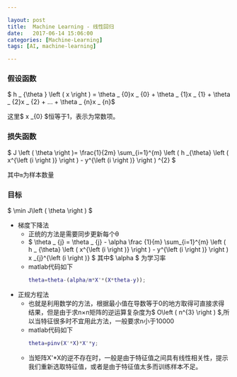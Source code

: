 ```yaml
---

layout: post
title:  Machine Learning - 线性回归
date:   2017-06-14 15:06:00
categories: [Machine-Learning]
tags: [AI, machine-learning]

---
```



### 假设函数

$ h _ {\theta } \left ( x \right ) = \theta _ {0}x _ {0} + \theta _ {1}x _ {1} + \theta _ {2}x _ {2} + ... + \theta _ {n}x _ {n}$

这里$ x _{0} $恒等于1，表示为常数项。

### 损失函数

$ J \left ( \theta  \right )= \frac{1}{2m} \sum_{i=1}^{m} \left ( h _{\theta} \left ( x^{\left (i  \right )} \right ) - y^{\left (i  \right )} \right ) ^{2} $

其中`m`为样本数量

### 目标

$ \min J\left ( \theta  \right ) $

- 梯度下降法
    - 正统的方法是需要同步更新每个θ
    - $ \theta _ {j} = \theta _ {j} - \alpha \frac {1}{m} \sum_{i=1}^{m} \left ( h _ {\theta} \left ( x^{\left (i  \right )} \right ) - y^{\left (i  \right )} \right ) x _{j}^{\left (i  \right )} $
      其中$ \alpha $ 为学习率
    - matlab代码如下
      ```matlab
      theta=theta-(alpha/m*X'*(X*theta-y));
      ```
- 正规方程法
    - 也就是利用数学的方法，根据最小值在导数等于0的地方取得可直接求得结果，但是由于求n×n矩阵的逆运算复杂度为$ O\left ( n^{3} \right ) $,所以当特征很多时不宜用此方法，一般要求n小于10000
    - matlab代码如下
      ```matlab
      theta=pinv(X'*X)*X'*y;
      ```
    - 当矩阵X'*X的逆不存在时，一般是由于特征值之间具有线性相关性，提示我们重新选取特征值，或者是由于特征值太多而训练样本不足。



